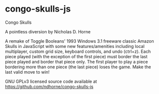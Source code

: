 # congo-skulls-js
Congo Skulls

A pointless diversion by Nicholas D. Horne

A remake of Toggle Booleans' 1993 Windows 3.1 freeware classic Amazon Skulls in JavaScript with some new features/amenities including local multiplayer, custom grid size, keyboard controls, and undo (ctrl+z). Each piece played (with the exception of the first piece) must border the last piece played and border that piece only. The first player to play a piece bordering more than one piece (the last piece) loses the game. Make the last valid move to win!

GNU GPLv3 licensed source code available at https://github.com/ndhorne/congo-skulls-js
